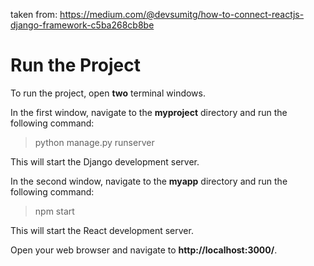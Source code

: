 taken from: https://medium.com/@devsumitg/how-to-connect-reactjs-django-framework-c5ba268cb8be


# Run the Project
To run the project, open **two** terminal windows.

In the first window, navigate to the **myproject** directory and run the following command:

> python manage.py runserver

This will start the Django development server.

In the second window, navigate to the **myapp** directory and run the following command:

> npm start
> 
This will start the React development server.

Open your web browser and navigate to **http://localhost:3000/**. 
